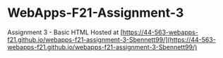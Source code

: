 # WebApps-F21-Assignment-3
Assignment 3 - Basic HTML
Hosted at [https://44-563-webapps-f21.github.io/webapps-f21-assignment-3-Sbennett99/](https://44-563-webapps-f21.github.io/webapps-f21-assignment-3-Sbennett99/)
